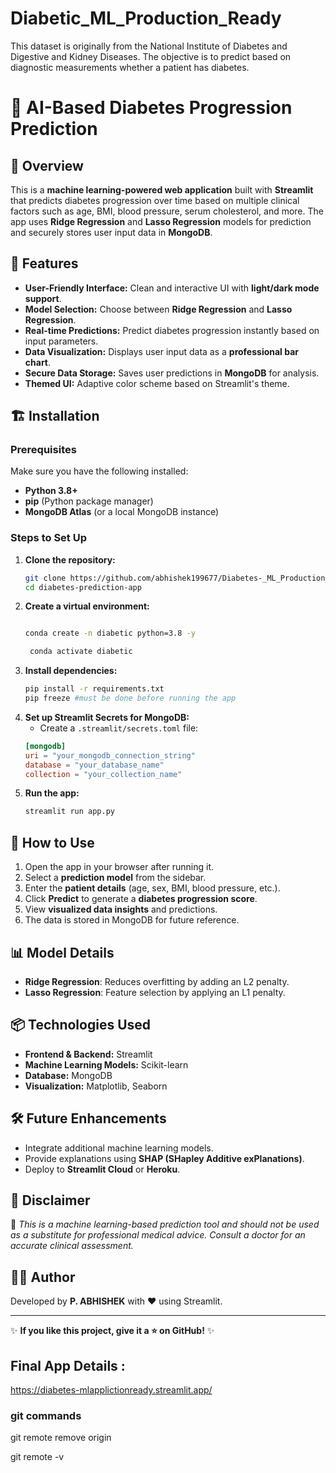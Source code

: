 # Diabetic_ML_Production_Ready
This dataset is originally from the National Institute of Diabetes and Digestive and Kidney Diseases. The objective is to predict based on diagnostic measurements whether a patient has diabetes.


# 🔬 AI-Based Diabetes Progression Prediction

## 📌 Overview
This is a **machine learning-powered web application** built with **Streamlit** that predicts diabetes progression over time based on multiple clinical factors such as age, BMI, blood pressure, serum cholesterol, and more. The app uses **Ridge Regression** and **Lasso Regression** models for prediction and securely stores user input data in **MongoDB**.

## 🚀 Features
- **User-Friendly Interface:** Clean and interactive UI with **light/dark mode support**.
- **Model Selection:** Choose between **Ridge Regression** and **Lasso Regression**.
- **Real-time Predictions:** Predict diabetes progression instantly based on input parameters.
- **Data Visualization:** Displays user input data as a **professional bar chart**.
- **Secure Data Storage:** Saves user predictions in **MongoDB** for analysis.
- **Themed UI:** Adaptive color scheme based on Streamlit's theme.

## 🏗️ Installation
### Prerequisites
Make sure you have the following installed:
- **Python 3.8+**
- **pip** (Python package manager)
- **MongoDB Atlas** (or a local MongoDB instance)

### Steps to Set Up
1. **Clone the repository:**
   ```sh
   git clone https://github.com/abhishek199677/Diabetes-_ML_Production_Ready
   cd diabetes-prediction-app
   ```
2. **Create a virtual environment:**
   ```sh

   conda create -n diabetic python=3.8 -y

    conda activate diabetic
   
   ```
3. **Install dependencies:**
   ```sh
   pip install -r requirements.txt
   pip freeze #must be done before running the app
   ```
4. **Set up Streamlit Secrets for MongoDB:**
   - Create a `.streamlit/secrets.toml` file:
   ```toml
   [mongodb]
   uri = "your_mongodb_connection_string"
   database = "your_database_name"
   collection = "your_collection_name"
   ```
5. **Run the app:**
   ```sh
   streamlit run app.py
   ```

## 🎯 How to Use
1. Open the app in your browser after running it.
2. Select a **prediction model** from the sidebar.
3. Enter the **patient details** (age, sex, BMI, blood pressure, etc.).
4. Click **Predict** to generate a **diabetes progression score**.
5. View **visualized data insights** and predictions.
6. The data is stored in MongoDB for future reference.

## 📊 Model Details
- **Ridge Regression**: Reduces overfitting by adding an L2 penalty.
- **Lasso Regression**: Feature selection by applying an L1 penalty.

## 📦 Technologies Used
- **Frontend & Backend:** Streamlit
- **Machine Learning Models:** Scikit-learn
- **Database:** MongoDB
- **Visualization:** Matplotlib, Seaborn

## 🛠️ Future Enhancements
- Integrate additional machine learning models.
- Provide explanations using **SHAP (SHapley Additive exPlanations)**.
- Deploy to **Streamlit Cloud** or **Heroku**.

## 📜 Disclaimer
🚨 *This is a machine learning-based prediction tool and should not be used as a substitute for professional medical advice. Consult a doctor for an accurate clinical assessment.*

## 👨‍💻 Author
Developed by **P. ABHISHEK** with ❤️ using Streamlit.

---
✨ **If you like this project, give it a ⭐ on GitHub!** ✨



##  Final App Details : 
https://diabetes-mlapplictionready.streamlit.app/


### git commands

git remote remove origin

git remote -v

